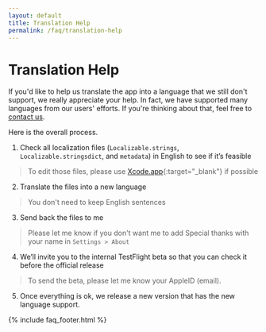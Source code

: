 ```yaml
---
layout: default
title: Translation Help
permalink: /faq/translation-help
---
```


# Translation Help

If you'd like to help us translate the app into a language that we still don't support, we really appreciate your help. In fact, we have supported many languages from our users' efforts. If you're thinking about that, feel free to [contact us](/contact/).

Here is the overall process.

1. Check all localization files (`Localizable.strings`, `Localizable.stringsdict`, and `metadata`) in English to see if it’s feasible
  > To edit those files, please use [Xcode.app](https://apps.apple.com/jp/app/xcode/id497799835?mt=12){:target="_blank"} if possible
2. Translate the files into a new language
  > You don't need to keep English sentences
3. Send back the files to me
  > Please let me know if you don't want me to add Special thanks with your name in `Settings > About`
4. We’ll invite you to the internal TestFlight beta so that you can check it before the official release
  > To send the beta, please let me know your AppleID (email).
5. Once everything is ok, we release a new version that has the new language support.

{% include faq_footer.html %}
